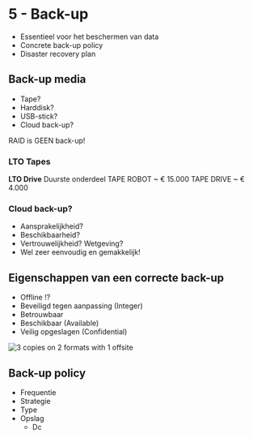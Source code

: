 # 5 - Back-up
- Essentieel voor het beschermen van data
- Concrete back-up policy
- Disaster recovery plan

## Back-up media
- Tape?
- Harddisk?
- USB-stick?
- Cloud back-up?

RAID is GEEN back-up!

### LTO Tapes
**LTO Drive**
Duurste onderdeel
TAPE ROBOT ~ € 15.000
TAPE DRIVE ~ € 4.000

### Cloud back-up?
- Aansprakelijkheid?
- Beschikbaarheid?
- Vertrouwelijkheid? Wetgeving?
- Wel zeer eenvoudig en gemakkelijk!

## Eigenschappen van een correcte back-up
- Offline !?
- Beveiligd tegen aanpassing (Integer)
- Betrouwbaar
- Beschikbaar (Available)
- Veilig opgeslagen (Confidential)

![3 copies on 2 formats with 1 offsite](https://i.imgur.com/5KTX8wo.png)

## Back-up policy
- Frequentie
- Strategie
- Type
- Opslag
  - Dc
<!--stackedit_data:
eyJoaXN0b3J5IjpbLTEwMzA0NDA1OTEsLTkxMDgzMjE3Nyw3Mz
UxNzI3ODUsLTExNDk5NjE4NDAsLTI5MTcwMDUwOF19
-->